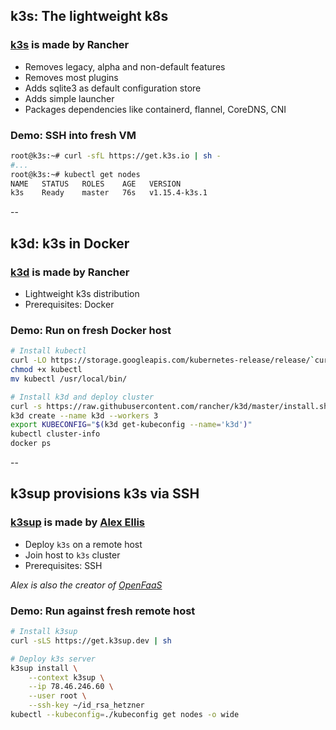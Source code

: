 ## k3s: The lightweight k8s

### [k3s](https://github.com/rancher/k3s) is made by Rancher

- Removes legacy, alpha and non-default features
- Removes most plugins
- Adds sqlite3 as default configuration store
- Adds simple launcher
- Packages dependencies like containerd, flannel, CoreDNS, CNI

### Demo: SSH into fresh VM

```bash
root@k3s:~# curl -sfL https://get.k3s.io | sh -
#...
root@k3s:~# kubectl get nodes
NAME   STATUS   ROLES    AGE   VERSION
k3s    Ready    master   76s   v1.15.4-k3s.1
```

--

## k3d: k3s in Docker

### [k3d](https://github.com/rancher/k3d) is made by Rancher

- Lightweight k3s distribution
- Prerequisites: Docker

### Demo: Run on fresh Docker host

```bash
# Install kubectl
curl -LO https://storage.googleapis.com/kubernetes-release/release/`curl -s https://storage.googleapis.com/kubernetes-release/release/stable.txt`/bin/linux/amd64/kubectl
chmod +x kubectl
mv kubectl /usr/local/bin/

# Install k3d and deploy cluster
curl -s https://raw.githubusercontent.com/rancher/k3d/master/install.sh | bash
k3d create --name k3d --workers 3
export KUBECONFIG="$(k3d get-kubeconfig --name='k3d')"
kubectl cluster-info
docker ps
```

--

## k3sup provisions k3s via SSH

### [k3sup](https://github.com/alexellis/k3sup) is made by [Alex Ellis](https://github.com/alexellis)

- Deploy `k3s` on a remote host
- Join host to `k3s` cluster
- Prerequisites: SSH

*Alex is also the creator of [OpenFaaS](https://www.openfaas.com/)*

### Demo: Run against fresh remote host

```bash
# Install k3sup
curl -sLS https://get.k3sup.dev | sh

# Deploy k3s server
k3sup install \
    --context k3sup \
    --ip 78.46.246.60 \
    --user root \
    --ssh-key ~/id_rsa_hetzner
kubectl --kubeconfig=./kubeconfig get nodes -o wide
```